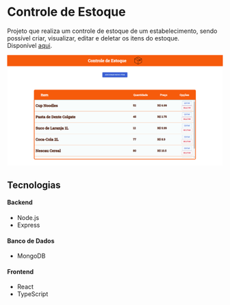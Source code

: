# Controle de Estoque

Projeto que realiza um controle de estoque de um estabelecimento, sendo possível criar, visualizar, editar e deletar os itens do estoque.
<br />Disponível [aqui](https://controle-de-estoque-app.web.app/).

<img src="./assets/screenshot.png" alt="Aplicação de controle de estoque"/>

## Tecnologias
#### Backend
* Node.js
* Express
#### Banco de Dados
* MongoDB
#### Frontend
* React
* TypeScript
